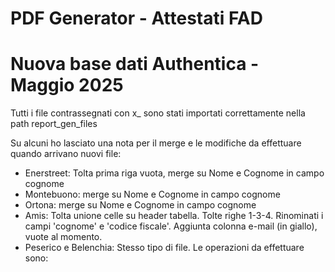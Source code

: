 # PDF Generator - Attestati FAD

# Nuova base dati Authentica - Maggio 2025

Tutti i file contrassegnati con x_ sono stati importati correttamente nella path report_gen_files

Su alcuni ho lasciato una nota per il merge e le modifiche da effettuare quando arrivano nuovi file:

- Enerstreet: Tolta prima riga vuota, merge su Nome e Cognome in campo cognome
- Montebuono: merge su Nome e Cognome in campo cognome
- Ortona: merge su Nome e Cognome in campo cognome
- Amis: Tolta unione celle su header tabella. Tolte righe 1-3-4. Rinominati i campi 'cognome' e 'codice fiscale'. Aggiunta colonna e-mail (in giallo), vuote al momento.
- Peserico e Belenchia: Stesso tipo di file. Le operazioni da effettuare sono: